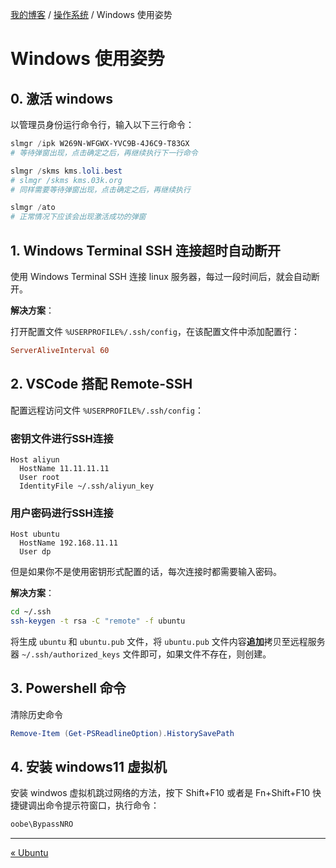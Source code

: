 [我的博客](../_index.md) / [操作系统](_index.md) / Windows 使用姿势

# Windows 使用姿势

## 0. 激活 windows

以管理员身份运行命令行，输入以下三行命令：

```powershell
slmgr /ipk W269N-WFGWX-YVC9B-4J6C9-T83GX
# 等待弹窗出现，点击确定之后，再继续执行下一行命令

slmgr /skms kms.loli.best
# slmgr /skms kms.03k.org
# 同样需要等待弹窗出现，点击确定之后，再继续执行

slmgr /ato
# 正常情况下应该会出现激活成功的弹窗
```

## 1. Windows Terminal SSH 连接超时自动断开

使用 Windows Terminal SSH 连接 linux 服务器，每过一段时间后，就会自动断开。

**解决方案**：

打开配置文件 `%USERPROFILE%/.ssh/config`，在该配置文件中添加配置行：

```ini
ServerAliveInterval 60
```

## 2. VSCode 搭配 Remote-SSH

配置远程访问文件 `%USERPROFILE%/.ssh/config`：

### 密钥文件进行SSH连接

 ```
 Host aliyun
   HostName 11.11.11.11
   User root
   IdentityFile ~/.ssh/aliyun_key
 ```
 
### 用户密码进行SSH连接

```
Host ubuntu
  HostName 192.168.11.11
  User dp
```

但是如果你不是使用密钥形式配置的话，每次连接时都需要输入密码。

**解决方案**：

```bash
cd ~/.ssh
ssh-keygen -t rsa -C "remote" -f ubuntu
```

将生成 `ubuntu` 和 `ubuntu.pub` 文件，将 `ubuntu.pub` 文件内容**追加**拷贝至远程服务器 `~/.ssh/authorized_keys` 文件即可，如果文件不存在，则创建。

## 3. Powershell 命令

清除历史命令

```powershell
Remove-Item (Get-PSReadlineOption).HistorySavePath
```

## 4. 安装 windows11 虚拟机

安装 windwos 虚拟机跳过网络的方法，按下 Shift+F10 或者是 Fn+Shift+F10 快捷键调出命令提示符窗口，执行命令：

```powershell
oobe\BypassNRO
```

---
[« Ubuntu](ubuntu.md)
